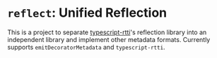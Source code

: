 # `reflect`: Unified Reflection

This is a project to separate [typescript-rtti](https://github.com/typescript-rtti/typescript-rtti)'s reflection library
into an independent library and implement other metadata formats. Currently supports `emitDecoratorMetadata` 
and `typescript-rtti`.
